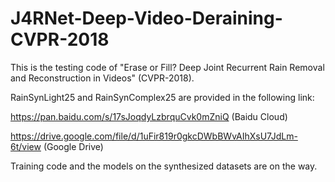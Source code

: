 # J4RNet-Deep-Video-Deraining-CVPR-2018

This is the testing code of "Erase or Fill? Deep Joint Recurrent Rain Removal and Reconstruction in Videos" (CVPR-2018).

RainSynLight25 and RainSynComplex25 are provided in the following link: 

https://pan.baidu.com/s/17sJoqdyLzbrquCvk0mZniQ (Baidu Cloud)

https://drive.google.com/file/d/1uFir819r0gkcDWbBWvAIhXsU7JdLm-6t/view (Google Drive)

Training code and the models on the synthesized datasets are on the way.


